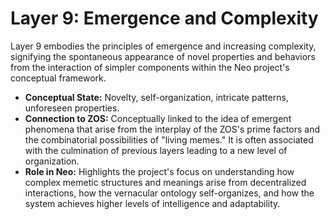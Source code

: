 # Layer 9: Emergence and Complexity

Layer 9 embodies the principles of emergence and increasing complexity, signifying the spontaneous appearance of novel properties and behaviors from the interaction of simpler components within the Neo project's conceptual framework.

-   **Conceptual State:** Novelty, self-organization, intricate patterns, unforeseen properties.
-   **Connection to ZOS:** Conceptually linked to the idea of emergent phenomena that arise from the interplay of the ZOS's prime factors and the combinatorial possibilities of "living memes." It is often associated with the culmination of previous layers leading to a new level of organization.
-   **Role in Neo:** Highlights the project's focus on understanding how complex memetic structures and meanings arise from decentralized interactions, how the vernacular ontology self-organizes, and how the system achieves higher levels of intelligence and adaptability.